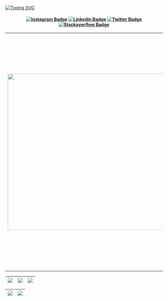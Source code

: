 [![Typing SVG](https://readme-typing-svg.herokuapp.com/?color=EBFAFA&size=35&center=true&vCenter=true&width=1000&lines=Olá,+Seja+Bem+Vindo;Sou+Paulo+Marques;Tenho+22+anos;Desenvolvedor+Android)](https://git.io/typing-svg)
<h4 align="center">

[![Instagram Badge](https://img.shields.io/badge/-instagram-red?style=for-the-badge&logo=instagram&logoColor=white&link=https://github.com/paulomarquesdev)](https://www.instagram.com/soupaulort/)
[![Linkedin Badge](https://img.shields.io/badge/-Linkedin-blue?style=for-the-badge&logo=Linkedin&logoColor=white&link=https://github.com/paulomarquesdev)](https://www.linkedin.com/in/paulomarquesdev/)
[![Twitter Badge](https://img.shields.io/badge/twitter-%2300acee.svg?&style=for-the-badge&logo=twitter&logoColor=white&link=https://github.com/paulomarquesdev)](https://twitter.com/paulomarquesdev)
[![Stackoverflow Badge](https://img.shields.io/badge/stackoverflow-%23F28032.svg?&style=for-the-badge&logo=stackoverflow&logoColor=white&link=https://github.com/paulomarquesdev)](https://stackoverflow.com/users/11788674/paulo-marques)

</h4>

<table border="0" cellspacing="0" cellpadding="0">
  <tr>
    <td style="border: 0";>
      <img width="500" src="https://www.uniqueerp.co.in/img/course/10.jpg" />
    </td>
    <td style="border: 0";>
      <p>
        Sou estudante de desenvolvimento de apps mobile. Atualmente resido em Brasília - DF. Sou curioso, entusiasmado e um pouco pragmático. Amo aprender coisas novas e descobrir maneiras diferentes de lidar com um mesmo problema.
      </p>
      <ul>
        <li>
          🔭 No momento, estou estudando e aplicando para vagas na área de mobile.
        </li>
        <li>
          🌱 Atualmente estou estudando Java, Kotlin e Android.
        </li>
        <li>
          ⚡ Spoiler: Amo um bom desafio!
        </li>
      </ul>
    </td>
  </tr>
</table>

| ![](http://github-profile-summary-cards.vercel.app/api/cards/stats?username=paulomarquesdev&theme=nord_dark) | ![](http://github-profile-summary-cards.vercel.app/api/cards/repos-per-language?username=paulomarquesdev&hide=Html&theme=nord_dark) | ![](http://github-profile-summary-cards.vercel.app/api/cards/most-commit-language?username=paulomarquesdev&theme=nord_dark) |
| :-: | :-: | :-: |

| ![](http://github-profile-summary-cards.vercel.app/api/cards/profile-details?username=paulomarquesdev&theme=nord_dark) | ![](https://github-readme-streak-stats.herokuapp.com/?user=paulomarquesdev&hide_border=false&date_format=M%20j%5B%2C%20Y%5D&background=2D3742&stroke=2D3742&ring=6bbbca&fire=6bbbca&currStreakNum=fff&sideNums=6bbbca&currStreakLabel=6bbbca&sideLabels=fff&dates=fff) |
| :-: | :-: |
